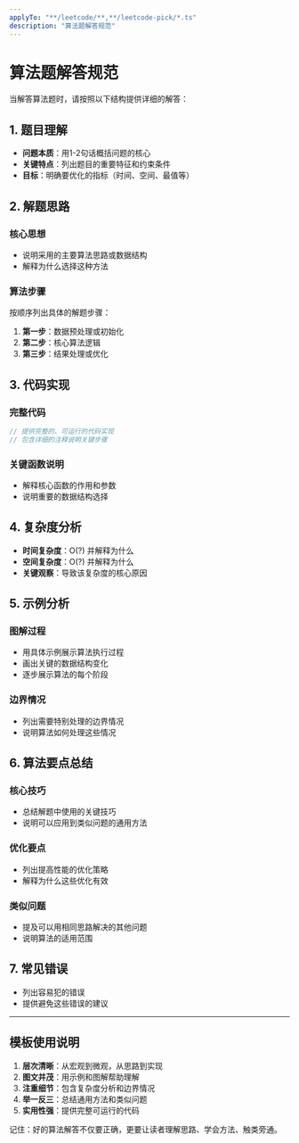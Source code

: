 ```yaml
---
applyTo: "**/leetcode/**,**/leetcode-pick/*.ts"
description: "算法题解答规范"
---
```


# 算法题解答规范

当解答算法题时，请按照以下结构提供详细的解答：

## 1. 题目理解

- **问题本质**：用1-2句话概括问题的核心
- **关键特点**：列出题目的重要特征和约束条件
- **目标**：明确要优化的指标（时间、空间、最值等）

## 2. 解题思路

### 核心思想

- 说明采用的主要算法思路或数据结构
- 解释为什么选择这种方法

### 算法步骤

按顺序列出具体的解题步骤：

1. **第一步**：数据预处理或初始化
2. **第二步**：核心算法逻辑
3. **第三步**：结果处理或优化

## 3. 代码实现

### 完整代码

```typescript
// 提供完整的、可运行的代码实现
// 包含详细的注释说明关键步骤
```

### 关键函数说明

- 解释核心函数的作用和参数
- 说明重要的数据结构选择

## 4. 复杂度分析

- **时间复杂度**：O(?) 并解释为什么
- **空间复杂度**：O(?) 并解释为什么
- **关键观察**：导致该复杂度的核心原因

## 5. 示例分析

### 图解过程

- 用具体示例展示算法执行过程
- 画出关键的数据结构变化
- 逐步展示算法的每个阶段

### 边界情况

- 列出需要特别处理的边界情况
- 说明算法如何处理这些情况

## 6. 算法要点总结

### 核心技巧

- 总结解题中使用的关键技巧
- 说明可以应用到类似问题的通用方法

### 优化要点

- 列出提高性能的优化策略
- 解释为什么这些优化有效

### 类似问题

- 提及可以用相同思路解决的其他问题
- 说明算法的适用范围

## 7. 常见错误

- 列出容易犯的错误
- 提供避免这些错误的建议

---

## 模板使用说明

1. **层次清晰**：从宏观到微观，从思路到实现
2. **图文并茂**：用示例和图解帮助理解
3. **注重细节**：包含复杂度分析和边界情况
4. **举一反三**：总结通用方法和类似问题
5. **实用性强**：提供完整可运行的代码

记住：好的算法解答不仅要正确，更要让读者理解思路、学会方法、触类旁通。
